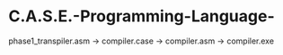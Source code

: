 # C.A.S.E.-Programming-Language-

phase1_transpiler.asm → compiler.case → compiler.asm → compiler.exe
